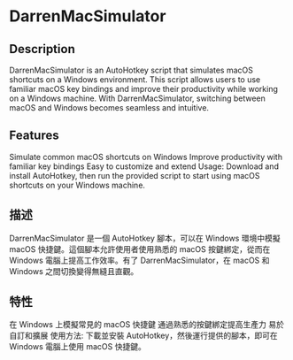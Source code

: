 # DarrenMacSimulator

## Description
DarrenMacSimulator is an AutoHotkey script that simulates macOS shortcuts on a Windows environment. This script allows users to use familiar macOS key bindings and improve their productivity while working on a Windows machine. With DarrenMacSimulator, switching between macOS and Windows becomes seamless and intuitive.

## Features

Simulate common macOS shortcuts on Windows
Improve productivity with familiar key bindings
Easy to customize and extend
Usage:
Download and install AutoHotkey, then run the provided script to start using macOS shortcuts on your Windows machine.

## 描述
DarrenMacSimulator 是一個 AutoHotkey 腳本，可以在 Windows 環境中模擬 macOS 快捷鍵。這個腳本允許使用者使用熟悉的 macOS 按鍵綁定，從而在 Windows 電腦上提高工作效率。有了 DarrenMacSimulator，在 macOS 和 Windows 之間切換變得無縫且直觀。

## 特性

在 Windows 上模擬常見的 macOS 快捷鍵
通過熟悉的按鍵綁定提高生產力
易於自訂和擴展
使用方法:
下載並安裝 AutoHotkey，然後運行提供的腳本，即可在 Windows 電腦上使用 macOS 快捷鍵。